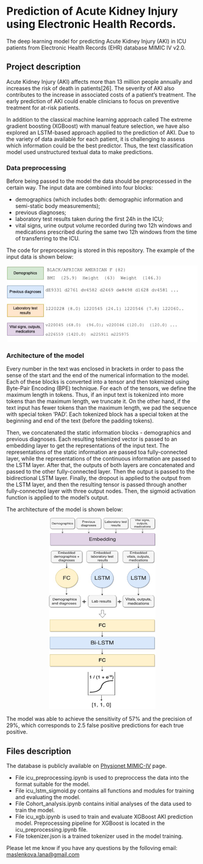 # Prediction of Acute Kidney Injury using Electronic Health Records.
The deep learning model for predicting Acute Kidney Injury (AKI) in ICU patients from Electronic Health Records (EHR) database MIMIC IV v2.0.

## Project description
Acute Kidney Injury (AKI) affects more than 13 million people annually and increases
the risk of death in patients[26]. The severity of AKI also contributes to the increase
in associated costs of a patient’s treatment. The early prediction of AKI could enable
clinicians to focus on preventive treatment for at-risk patients.

In addition to the classical machine learning approach called The extreme gradient boosting (XGBoost) with manual feature selection,
we have also explored an LSTM-based approach applied to the prediction of AKI. Due to
the variety of data available for each patient, it is challenging to assess which information
could be the best predictor. Thus, the text classification model used unstructured textual
data to make predictions. 

### Data preprocessing
Before being passed to the model the data should be preprocessed in the certain way. The input data are combined into four blocks:
- demographics (which includes both: demographic information and semi-static body
measurements);
- previous diagnoses;
- laboratory test results taken during the first 24h in the ICU;
- vital signs, urine output volume recorded during two 12h windows and medications
prescribed during the same two 12h windows from the time of transferring to the
ICU.

The code for preprocessing is stored in this repository. The example of the input data is shown below:

<p align="center">
  <img src="images/input_data.jpg" width="500" height="200">
</p>
 
### Architecture of the model
Every number in the text was enclosed in brackets in order to pass the sense of the start
and the end of the numerical information to the model. Each of these blocks is converted
into a tensor and then tokenized using Byte-Pair Encoding (BPE) technique. For each of
the tensors, we define the maximum length in tokens. Thus, if an input text is tokenized
into more tokens than the maximum length, we truncate it. On the other hand, if the
text input has fewer tokens than the maximum length, we pad the sequence with special
token ’PAD’. Each tokenized block has a special token at the beginning and end of the
text (before the padding tokens).

Then, we concatenated the static information blocks - demographics and previous diagnoses. Each resulting tokenized vector is passed to an embedding layer to get the representations of the input text. The representations of the static information are passed toa fully-connected layer, while the representations of the continuous information are passed to the LSTM layer. After that, the outputs of both layers are concatenated and passed to the other fully-connected layer. Then the output is passed to the bidirectional LSTM layer. Finally, the dropout is applied to the output from the LSTM layer, and then the resulting tensor is passed through another fully-connected layer with three output nodes. Then, the sigmoid activation function is applied to the model’s output. 

The architecture of the model is shown below:
<p align="center">
  <img src="images/Architechture.jpg" width="280" height="500">
</p>

The model was able to achieve the sensitivity of 57% and the precision of 29%, which corresponds to 2.5 false positive predictions for each true positive.

## Files description
The database is publicly available on [Physionet MIMIC-IV](https://physionet.org/content/mimiciv/2.0/) page.

- File icu_preprocessing.ipynb is used to preproccess the data into the format suitable for the model.
- File icu_lstm_sigmoid.py contains all functions and modules for training and evaluating the model.
- File Cohort_analysis.ipynb contains initial analyses of the data used to train the model. 
- File icu_xgb.ipynb is used to train and evaluate XGBoost AKI prediction model. Preprocessing pipeline for XGBoost is located in the icu_preprocessing.ipynb file.
- File tokenizer.json is a trained tokenizer used in the model training.

Please let me know if you have any questions by the folloving email: maslenkova.lana@gmail.com

